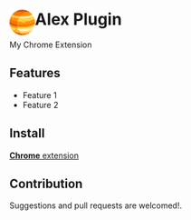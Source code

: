 # <img src="public/icons/icon_48.png" width="45" align="left"> Alex Plugin

My Chrome Extension

## Features

- Feature 1
- Feature 2

## Install

[**Chrome** extension]() <!-- TODO: Add chrome extension link inside parenthesis -->

## Contribution

Suggestions and pull requests are welcomed!.

